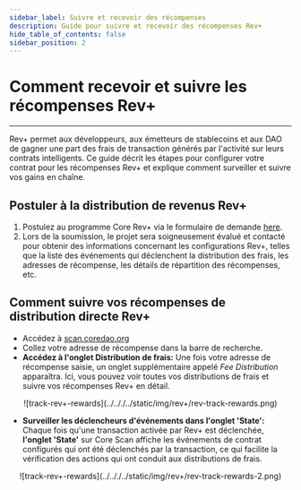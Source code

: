 ```yaml
---
sidebar_label: Suivre et recevoir des récompenses
description: Guide pour suivre et recevoir des récompenses Rev+
hide_table_of_contents: false
sidebar_position: 2
---
```


# Comment recevoir et suivre les récompenses Rev+

---

Rev+ permet aux développeurs, aux émetteurs de stablecoins et aux DAO de gagner une part des frais de transaction générés par l'activité sur leurs contrats intelligents. Ce guide décrit les étapes pour configurer votre contrat pour les récompenses Rev+ et explique comment surveiller et suivre vos gains en chaîne.

## Postuler à la distribution de revenus Rev+

1. Postulez au programme Core Rev+ via le formulaire de demande [here](https://docs.google.com/forms/d/e/1FAIpQLSc66PEWiBcZA7UVehEsQKdzuS_8lwnG7R4AAi3SApIhdUWuWA/viewform).
2. Lors de la soumission, le projet sera soigneusement évalué et contacté pour obtenir des informations concernant les configurations Rev+, telles que la liste des événements qui déclenchent la distribution des frais, les adresses de récompense, les détails de répartition des récompenses, etc.

## Comment suivre vos récompenses de distribution directe Rev+

- Accédez à [scan.coredao.org](http://scan.coredao.org)
- Collez votre adresse de récompense dans la barre de recherche.
- **Accédez à l'onglet Distribution de frais:** Une fois votre adresse de récompense saisie, un onglet supplémentaire appelé _Fee Distribution_ apparaîtra. Ici, vous pouvez voir toutes vos distributions de frais et suivre vos récompenses Rev+ en détail.

<p align="center">
![track-rev+-rewards](../.././../static/img/rev+/rev-track-rewards.png)
</p>

- **Surveiller les déclencheurs d'événements dans l'onglet 'State':** Chaque fois qu'une transaction activée par Rev+ est déclenchée, **l'onglet 'State'** sur Core Scan affiche les événements de contrat configurés qui ont été déclenchés par la transaction, ce qui facilite la vérification des actions qui ont conduit aux distributions de frais.

<p align="center">
![track-rev+-rewards](../.././../static/img/rev+/rev-track-rewards-2.png)
</p>